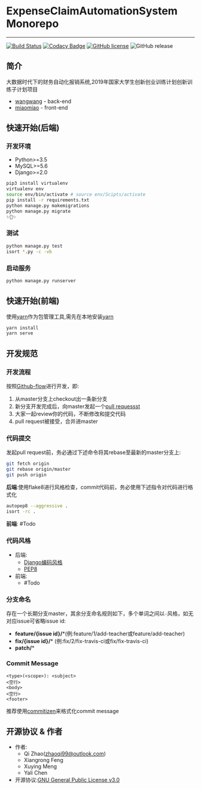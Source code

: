 # ExpenseClaimAutomationSystem Monorepo
---
[![Build Status](https://www.travis-ci.com/snnucs/ExpenseClaimAutomationSystem.svg?branch=master)](https://www.travis-ci.com/snnucs/ExpenseClaimAutomationSystem)
[![Codacy Badge](https://api.codacy.com/project/badge/Grade/919045824a9b4c4681756b0a46664e9b)](https://app.codacy.com/app/ZhaoQi99/ExpenseClaimAutomationSystem?utm_source=github.com&utm_medium=referral&utm_content=snnucs/ExpenseClaimAutomationSystem&utm_campaign=Badge_Grade_Dashboard)
[![GitHub license](https://img.shields.io/github/license/snnucs/ExpenseClaimAutomationSystem.svg)](https://github.com/snnucs/ExpenseClaimAutomationSystem/blob/master/LICENSE)
![GitHub release](https://img.shields.io/github/release/snnucs/ExpenseClaimAutomationSystem.svg?style=plastic)

## 简介

大数据时代下的财务自动化报销系统,2019年国家大学生创新创业训练计划创新训练子计划项目

- [wangwang](./wangwang) - back-end 
- [miaomiao](./miaomiao) - front-end


## 快速开始(后端)
### 开发环境

- Python>=3.5
- MySQL>=5.6
- Django>=2.0

```bash
pip3 install virtualenv
virtualenv env
source env/bin/activate # source env/Scipts/activate
pip install -r requirements.txt
python manage.py makemigrations
python manage.py migrate
✨🍰✨
```

### 测试
```bash
python manage.py test
isort *.py -c -vb
```
### 启动服务
```bash
python manage.py runserver
```
## 快速开始(前端)

使用[yarn](https://yarnpkg.com/zh-Hans/)作为包管理工具,需先在本地安装[yarn](https://yarnpkg.com/zh-Hans/)

```bash
yarn install
yarn serve
```

## 开发规范

### 开发流程

按照[Github-flow](https://guides.github.com/introduction/flow/index.html)进行开发，即:

1. 从master分支上checkout出一条新分支 
2. 新分支开发完成后，向master发起一个[pull requessst](https://help.github.com/articles/using-pull-requests/)
3. 大家一起review你的代码，不断修改和提交代码
4. pull request被接受，合并进master

### 代码提交

发起pull request前，务必通过下述命令将其rebase至最新的master分支上:

```bash
git fetch origin
git rebase origin/master
git push origin
```
**后端**:使用flake8进行风格检查，commit代码前，务必使用下述指令对代码进行格式化

```bash
autopep8 --aggressive .
isort -rc .
```

**前端**: #Todo

### 代码风格
* 后端:
  * [Django编码风格](<https://docs.djangoproject.com/zh-hans/2.2/internals/contributing/writing-code/coding-style/>)
  * [PEP8](<https://www.python.org/dev/peps/pep-0008/>)
* 前端:
  * #Todo

### 分支命名

存在一个长期分支master，其余分支命名规则如下，多个单词之间以`-`风格，如无对应issue可省略issue id:

* **feature/{issue id}/***(例:feature/1/add-teacher或feature/add-teacher)
* **fix/{issue id}/***  (例:fix/2/fix-travis-ci或fix/fix-travis-ci)
* **patch/***

### Commit Message

```
<type>(<scope>): <subject>
<空行>
<body>
<空行>
<footer>
```

推荐使用[commitizen](<https://github.com/commitizen/cz-cli>)来格式化commit message

## 开源协议 & 作者
* 作者: 
  * Qi Zhao([zhaoqi99@outlook.com](mailto:zhaoqi99@outlook.com))
  * Xiangrong Feng
  * Xuying Meng
  * Yali Chen
* 开源协议:[GNU General Public License v3.0](https://github.com/snnucs/ExpenseClaimAutomationSystem/blob/master/LICENSE)